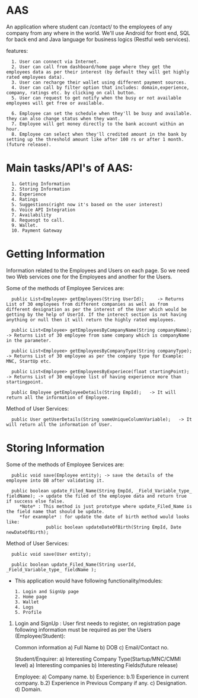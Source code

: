  # AAS

An application where student can /contact/ to the employees of any company from any where in the world.
We'll use Android for front end, SQL for back end and Java language for business logics (Restful web services).

features: 

      1. User can connect via Internet.
      2. User can call from dashboard/home page where they get the employees data as per their interest (by default they will get highly rated employees data).
      3. User can recharge their wallet using different payment sources.
      4. User can call by filter option that includes: domain,experience, company, ratings etc. by clicking on call button.
      5. User can request to get notify when the busy or not available employees will get free or available. 

      6. Employee can set the schedule when they'll be busy and available. they can also change status when they want.
      7. Employee will get money directly to the bank account within an hour.
      8. Employee can select when they'll credited amount in the bank by setting up the threshold amount like after 100 rs or after 1 month.(future release).

# Main tasks/API's of AAS:

      1. Getting Information
      2. Storing Information
      3. Experience
      4. Ratings
      5. Suggestions(right now it's based on the user interest)
      6. Voice API Integration
      7. Availability
      8. Requesgt to call.
      9. Wallet.
      10. Payment Gateway

# Getting Information 
Information related to the Employees and Users on each page. So we need two Web services one for the Employees and another for the Users. 

Some of the methods of Employee Services are:

      public List<Employee> getEmployees(String UserId);     -> Returns List of 30 employees from different companies as well as from different designation as per the interest of the User which would be getting by the help of UserId. If the interect section is not having anything or null then it will return the highly rated employees.
      
      public List<Employee> getEmployeesByCompanyName(String companyName);     -> Returns List of 30 employee from same company which is companyName in the parameter.
      
      public List<Employee> getEmployeesByCompanyType(String companyType);   -> Returns List of 30 employee as per the company type for Example: MNC, StartUp etc. 
      
      public List<Employee> getEmployeesByExperiece(float startingPoint); -> Returns List of 30 employee list of having experience more than startingpoint.
      
      public Employee getEmployeeDetails(String EmpId);   -> It will return all the information of Employee.
      
 
Method of User Services:
      
      public User getUserDetails(String someUniqueColumnVariable);   -> It will return all the information of User.
      
 # Storing Information

Some of the methods of Employee Services are:
  
      public void save(Employee entity); -> save the details of the employee into DB after validating it.
      
      public boolean update_Filed_Name(String EmpId, _Field_Variable_type_ fieldName); -> update the filed of the employee data and return true if success else false.
         *Note* : This method is just prototype where update_Filed_Name is the field name that should be update.
         *for exanmple* : for update the date of birth method would looks like:
                   public boolean updateDateOfBirth(String EmpId, Date newDateOfBirth);
      
Method of User Services:
      
      public void save(User entity);
      
      public boolean update_Filed_Name(String userId, _Field_Variable_type_ fieldName );

* This application would have following functionality/modules:

      1. Login and SignUp page 
      2. Home page
      3. Wallet
      4. Logs
      5. Profile

1. Login and SignUp : User first needs to register, on registration page following information must be required as per the Users (Employee/Student):
      
      Common information
      a) Full Name
      b) DOB
      c) Email/Contact no.
      
      Student/Enquirer:
      a) Interesting Company Type(Startup/MNC/CMMI level)
      a) Interesting companies
      b) Interesting Fields(future release)
      
      Employee:
      a) Company name.
      b) Experience:
          b.1) Experience in current company. 
          b.2) Experience in Previous Company if any.
      c) Designation.
      d) Domain.
      
